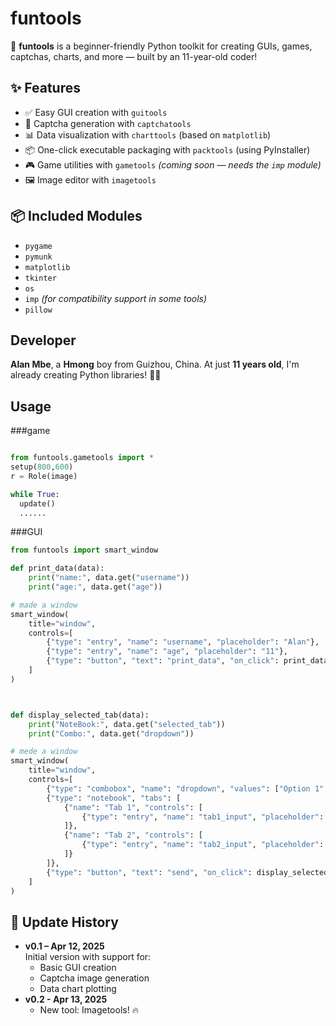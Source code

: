 # funtools

🧸 **funtools** is a beginner-friendly Python toolkit for creating GUIs, games, captchas, charts, and more — built by an 11-year-old coder!

## ✨ Features

- ✅ Easy GUI creation with `guitools`
- 🔢 Captcha generation with `captchatools`
- 📊 Data visualization with `charttools` (based on `matplotlib`)
- 📦 One-click executable packaging with `packtools` (using PyInstaller)
- 🎮 Game utilities with `gametools` *(coming soon — needs the `imp` module)*
- 🖼 Image editor with `imagetools`
## 📦 Included Modules

- `pygame`
- `pymunk`
- `matplotlib`
- `tkinter`
- `os`
- `imp` *(for compatibility support in some tools)*
- `pillow`

## Developer

**Alan Mbe**, a **Hmong** boy from Guizhou, China.
At just **11 years old**, I'm already creating Python libraries! 🧠🔥

## Usage
###game
```python

from funtools.gametools import *
setup(800,600)
r = Role(image)

while True:
  update()
  ......
```

###GUI
```python
from funtools import smart_window

def print_data(data):
    print("name:", data.get("username"))
    print("age:", data.get("age"))

# made a window
smart_window(
    title="window",
    controls=[
        {"type": "entry", "name": "username", "placeholder": "Alan"},
        {"type": "entry", "name": "age", "placeholder": "11"},
        {"type": "button", "text": "print_data", "on_click": print_data}
    ]
)



def display_selected_tab(data):
    print("NoteBook:", data.get("selected_tab"))
    print("Combo:", data.get("dropdown"))

# mede a window
smart_window(
    title="window",
    controls=[
        {"type": "combobox", "name": "dropdown", "values": ["Option 1", "Option 2", "Option 3"]},
        {"type": "notebook", "tabs": [
            {"name": "Tab 1", "controls": [
                {"type": "entry", "name": "tab1_input", "placeholder": "Tab 1"}
            ]},
            {"name": "Tab 2", "controls": [
                {"type": "entry", "name": "tab2_input", "placeholder": "Tab 2"}
            ]}
        ]},
        {"type": "button", "text": "send", "on_click": display_selected_tab}
    ]
)
```

## 📅 Update History

- **v0.1 – Apr 12, 2025**  
  Initial version with support for:
  - Basic GUI creation  
  - Captcha image generation  
  - Data chart plotting
- **v0.2 - Apr 13, 2025**
  - New tool: Imagetools! 🔥
